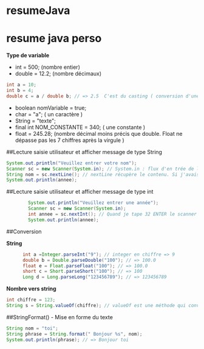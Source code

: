 # resumeJava

# resume java perso

**Type de variable**
- int = 500; (nombre entier)
- double = 12.2; (nombre décimaux)
```java
int a = 10;
int b = 4;
double c = a / double b; // => 2.5  C'est du casting ( conversion d'une valeur dans un autre type)
```
- boolean nomVariable = true;
- char = "a"; ( un caractère )
- String = "texte";
- final int NOM_CONSTANTE = 340; ( une constante )
- float = 245.28; (nombre décimal moins précis que double. Float ne dépasse pas les 7 chiffres après la virgule )

##Lecture saisie utilisateur et afficher message de type String

```java
System.out.println("Veuillez entrer votre nom");
Scanner sc = new Scanner(System.in); // System.in : flux d'en trée de la console ( la lecture du clavier )
String nom = sc.nextLine(); // nextLine récupère le contenu. Si j'avais écris un entier dedans; Ex : 32 ENTER le scanner reçoit "32\n" . 
System.out.println(annee);
```
##Lecture saisie utilisateur et afficher message de type int

```java
        System.out.println("Veuillez entrer une année");
        Scanner sc = new Scanner(System.in);
        int annee = sc.nextInt(); // Quand je tape 32 ENTER le scanner reçoit "32\n" .
        System.out.println(annee);
```

##Conversion

**String**
```java
      int a =Integer.parseInt("9"); // integer en chiffre => 9
      double b = Double.parseDouble("100"); // => 100.0
      float e = Float.parseFloat("100"); // => 100.0
      short c = Short.parseShort("100"); // => 100
      Long d = Long.parseLong("123456789"); // => 123456789  
```
**Nombre vers string**
```java
int chiffre = 123;
String s = String.valueOf(chiffre); // valueOf est une méthode qui converti différents type de valeur en string
```

##StringFormat() - Mise en forme du texte
```java
String nom = "toi";
String phrase = String.format(" Bonjour %s", nom);
System.out.println(phrase); // => Bonjour toi
```





